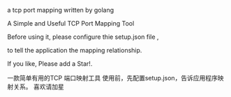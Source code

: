 a tcp port mapping written by golang

A Simple and Useful TCP Port Mapping Tool

Before using it, please configure thie setup.json file ,

to tell the application the mapping relationship.

If you like, Please add a Star!.

一款简单有用的TCP 端口映射工具
使用前，先配置setup.json，告诉应用程序映射关系。
喜欢请加星